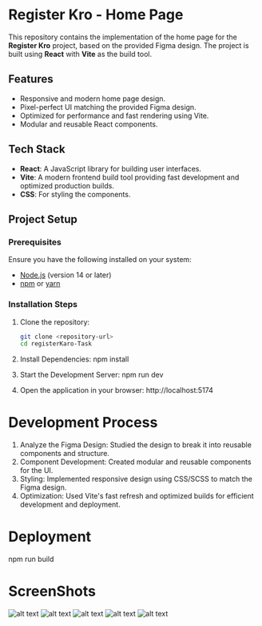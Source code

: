 # Register Kro - Home Page

This repository contains the implementation of the home page for the **Register Kro** project, based on the provided Figma design. The project is built using **React** with **Vite** as the build tool.


## Features

- Responsive and modern home page design.
- Pixel-perfect UI matching the provided Figma design.
- Optimized for performance and fast rendering using Vite.
- Modular and reusable React components.


## Tech Stack

- **React**: A JavaScript library for building user interfaces.
- **Vite**: A modern frontend build tool providing fast development and optimized production builds.
- **CSS**: For styling the components.



## Project Setup

### Prerequisites

Ensure you have the following installed on your system:

- [Node.js](https://nodejs.org/) (version 14 or later)
- [npm](https://www.npmjs.com/) or [yarn](https://yarnpkg.com/)

### Installation Steps

1. Clone the repository:
   ```bash
   git clone <repository-url>
   cd registerKaro-Task

2. Install Dependencies:
   npm install

3. Start the Development Server:
   npm run dev

4. Open the application in your browser:
   http://localhost:5174


# Development Process
1. Analyze the Figma Design: Studied the design to break it into reusable components and structure.
2. Component Development: Created modular and reusable components for the UI.
3. Styling: Implemented responsive design using CSS/SCSS to match the Figma design.
4. Optimization: Used Vite's fast refresh and optimized builds for efficient development and deployment.

# Deployment
  npm run build

# ScreenShots

![alt text](./src/assets/Screenshot_1.png)
![alt text](./src/assets/Screenshot_2.png)
![alt text](./src/assets/Screenshot_3.png)
![alt text](./src/assets/Screenshot_4.png)
![alt text](./src/assets/Screenshot_5.png)
